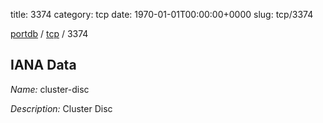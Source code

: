 title: 3374
category: tcp
date: 1970-01-01T00:00:00+0000
slug: tcp/3374

[portdb](/) / [tcp](/category/tcp.html) / 3374


## IANA Data

_Name:_ cluster-disc

_Description:_ Cluster Disc

